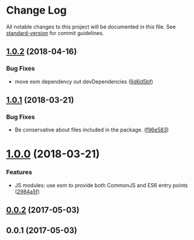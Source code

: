 # Change Log

All notable changes to this project will be documented in this file. See [standard-version](https://github.com/conventional-changelog/standard-version) for commit guidelines.

<a name="1.0.2"></a>
## [1.0.2](https://github.com/tmcw/relative-luminance/compare/v1.0.1...v1.0.2) (2018-04-16)


### Bug Fixes

* move esm dependency out devDependencies ([6d6d5bf](https://github.com/tmcw/relative-luminance/commit/6d6d5bf))



<a name="1.0.1"></a>
## [1.0.1](https://github.com/tmcw/relative-luminance/compare/v1.0.0...v1.0.1) (2018-03-21)


### Bug Fixes

* Be conservative about files included in the package. ([f96e583](https://github.com/tmcw/relative-luminance/commit/f96e583))



<a name="1.0.0"></a>
# [1.0.0](https://github.com/tmcw/relative-luminance/compare/v0.0.2...v1.0.0) (2018-03-21)


### Features

* JS modules: use esm to provide both CommonJS and ES6 entry points ([2984a5f](https://github.com/tmcw/relative-luminance/commit/2984a5f))



<a name="0.0.2"></a>
## [0.0.2](https://github.com/tmcw/relative-luminance/compare/v0.0.1...v0.0.2) (2017-05-03)



<a name="0.0.1"></a>
## 0.0.1 (2017-05-03)
